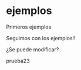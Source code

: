 ejemplos
========

Primeros ejemplos

Seguimos con los ejemplos!!


¿Se puede modificar? 


prueba23
